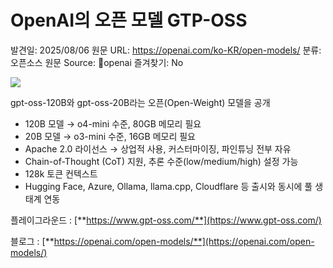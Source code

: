 # OpenAI의 오픈 모델 GTP-OSS

발견일: 2025/08/06
원문 URL: https://openai.com/ko-KR/open-models/
분류: 오픈소스
원문 Source: 🔗openai
즐겨찾기: No

![](https://images.ctfassets.net/kftzwdyauwt9/1qconCL35vLK9SMASUgpKl/b42ddf6889e3d04edc82d8e12408fcb0/OpenModels_LP_SEO_16x9.png?w=1600&h=900&fit=fill)

gpt-oss-120B와 gpt-oss-20B라는 오픈(Open-Weight) 모델을 공개

- 120B 모델 → o4-mini 수준, 80GB 메모리 필요
- 20B 모델 → o3-mini 수준, 16GB 메모리 필요
- Apache 2.0 라이선스 → 상업적 사용, 커스터마이징, 파인튜닝 전부 자유
- Chain-of-Thought (CoT) 지원, 추론 수준(low/medium/high) 설정 가능
- 128k 토큰 컨텍스트
- Hugging Face, Azure, Ollama, llama.cpp, Cloudflare 등 출시와 동시에 풀 생태계 연동

플레이그라운드 : [**https://www.gpt-oss.com/**](https://www.gpt-oss.com/)

블로그 : [**https://openai.com/open-models/**](https://openai.com/open-models/)